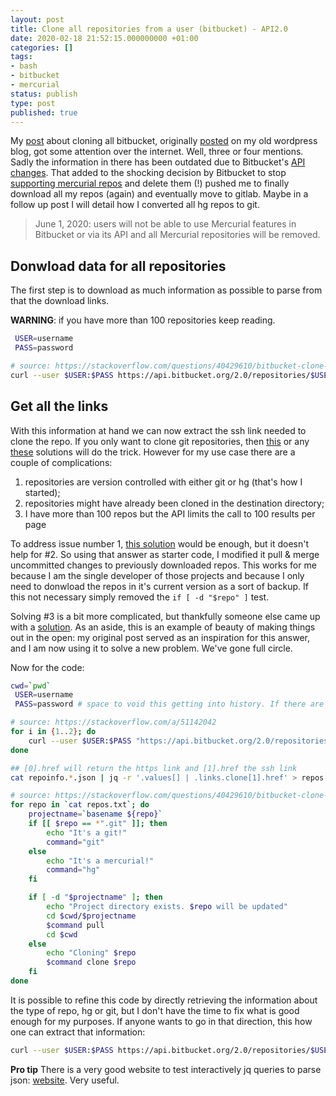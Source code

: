 ```yaml
---
layout: post
title: Clone all repositories from a user (bitbucket) - API2.0
date: 2020-02-18 21:52:15.000000000 +01:00
categories: []
tags:
- bash
- bitbucket
- mercurial
status: publish
type: post
published: true
---
```


My [post](http://adomingues.github.io/2015/01/10/clone-all-repositories-from-a-user-bitbucket/)  about cloning all bitbucket, originally [posted](https://movingtothedarkside.wordpress.com/2015/01/10/clone-all-repositories-from-a-user-bitbucket/) on my old wordpress blog, got some attention over the internet. Well, three or four mentions. Sadly the information in there has been outdated due to Bitbucket's [API changes](https://developer.atlassian.com/cloud/bitbucket/deprecation-notice-v1-apis/). That added to the shocking decision by Bitbucket to stop [supporting mercurial repos](https://bitbucket.org/blog/sunsetting-mercurial-support-in-bitbucket) and delete them (!) pushed me to finally download all my repos (again) and eventually move to gitlab. Maybe in a follow up post I will detail how I converted all hg repos to git. 

> June 1, 2020: users will not be able to use Mercurial features in Bitbucket or via its API and all Mercurial repositories will be removed.
> 
## Donwload data for all repositories

The first step is to download as much information as possible to parse from that the download links.
 
__WARNING__: if you have more than 100 repositories keep reading.

```bash
 USER=username
 PASS=password

# source: https://stackoverflow.com/questions/40429610/bitbucket-clone-all-team-repositories
curl --user $USER:$PASS https://api.bitbucket.org/2.0/repositories/$USER?pagelen=100 > repoinfo.json
```

## Get all the links

With this information at hand we can now extract the ssh link needed to clone the repo. If you only want to clone git repositories, then [this](https://gist.github.com/eeichinger/c2eb46fbe7d5e2f49eba3bfaf5471759) or any [these](https://stackoverflow.com/questions/40429610/bitbucket-clone-all-team-repositories) solutions will do the trick. However for my use case there are a couple of complications:

1. repositories are version controlled with either git or hg (that's how I started);
2. repositories might have already been cloned in the destination directory;
3. I have more than 100 repos but the API limits the call to 100 results per page

To address issue number 1, [this solution](https://stackoverflow.com/a/58752204) would be enough, but it doesn't help for #2. So using that answer as starter code, I modified it pull & merge uncommitted changes to previously downloaded repos. This works for me because I am the single developer of those projects and because I only need to donwload the repos in it's current version as a sort of backup. If this not necessary simply removed the `if [ -d "$repo" ]` test.

Solving #3 is a bit more complicated, but thankfully someone else came up with a [solution](https://stackoverflow.com/a/51142042). As an aside, this is an example of beauty of making things out in the open: my original post served as an inspiration for this answer, and I am now using it to solve a new problem. We've gone full circle. 

Now for the code:

```bash
cwd=`pwd`
 USER=username
 PASS=password # space to void this getting into history. If there are better options to anonymize the password I would like to know

# source: https://stackoverflow.com/a/51142042
for i in {1..2}; do
	curl --user $USER:$PASS "https://api.bitbucket.org/2.0/repositories/$USER?pagelen=100&page=${i}" > repoinfo.page${i}.json
done

## [0].href will return the https link and [1].href the ssh link
cat repoinfo.*.json | jq -r '.values[] | .links.clone[1].href' > repos.txt

# source: https://stackoverflow.com/questions/40429610/bitbucket-clone-all-team-repositories
for repo in `cat repos.txt`; do
	projectname=`basename ${repo}`
	if [[ $repo == *".git" ]]; then
		echo "It's a git!"
		command="git"
	else
		echo "It's a mercurial!"
		command="hg"
	fi

	if [ -d "$projectname" ]; then
		echo "Project directory exists. $repo will be updated"
		cd $cwd/$projectname
		$command pull
		cd $cwd
	else
		echo "Cloning" $repo
		$command clone $repo
	fi
done
```

It is possible to refine this code by directly retrieving the information about the type of repo, hg or git, but I don't have the time to fix what is good enough for my purposes. If anyone wants to go in that direction, this how one can extract that information:

```bash
curl --user $USER:$PASS https://api.bitbucket.org/2.0/repositories/$USER?pagelen=100 | jq -r '.values[]  | {scm, links:.links.clone[0].href}'
```

__Pro tip__
There is a very good website to test interactively jq queries to parse json: [website](https://jqplay.org/). Very useful. 